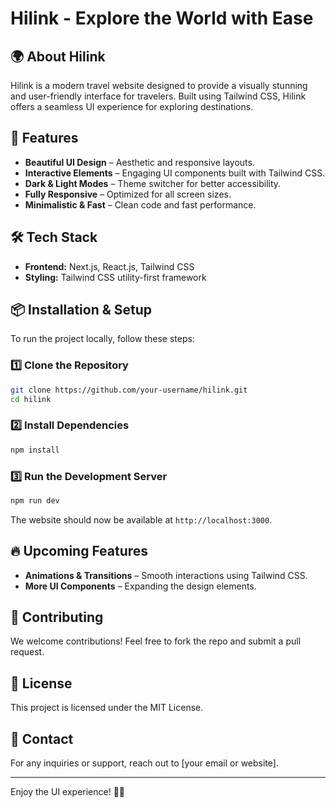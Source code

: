 # Hilink - Explore the World with Ease

## 🌍 About Hilink

Hilink is a modern travel website designed to provide a visually stunning and user-friendly interface for travelers. Built using Tailwind CSS, Hilink offers a seamless UI experience for exploring destinations.

## 🚀 Features

- **Beautiful UI Design** – Aesthetic and responsive layouts.
- **Interactive Elements** – Engaging UI components built with Tailwind CSS.
- **Dark & Light Modes** – Theme switcher for better accessibility.
- **Fully Responsive** – Optimized for all screen sizes.
- **Minimalistic & Fast** – Clean code and fast performance.

## 🛠️ Tech Stack

- **Frontend:** Next.js, React.js, Tailwind CSS
- **Styling:** Tailwind CSS utility-first framework

## 📦 Installation & Setup

To run the project locally, follow these steps:

### 1️⃣ Clone the Repository

```sh
git clone https://github.com/your-username/hilink.git
cd hilink
```

### 2️⃣ Install Dependencies

```sh
npm install
```

### 3️⃣ Run the Development Server

```sh
npm run dev
```

The website should now be available at `http://localhost:3000`.

## 🔥 Upcoming Features

- **Animations & Transitions** – Smooth interactions using Tailwind CSS.
- **More UI Components** – Expanding the design elements.

## 🤝 Contributing

We welcome contributions! Feel free to fork the repo and submit a pull request.

## 📜 License

This project is licensed under the MIT License.

## 📧 Contact

For any inquiries or support, reach out to [your email or website].

---

Enjoy the UI experience! 🎨✨
